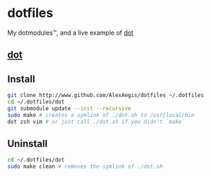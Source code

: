 # dotfiles

My dotmodules™, and a live example of [dot](https://github.com/alexaegis/dot)

## [dot](./dot/readme.md)

## Install

```sh
git clone http://www.github.com/AlexAegis/dotfiles ~/.dotfiles
cd ~/.dotfiles/dot
git submodule update --init --recursive
sudo make # creates a symlink of ./dot.sh to /usr/local/bin
dot zsh vim # or just call ./dot.sh if you didn't `make`
```

## Uninstall

```sh
cd ~/.dotfiles/dot
sudo make clean # removes the symlink of ./dot.sh
```

